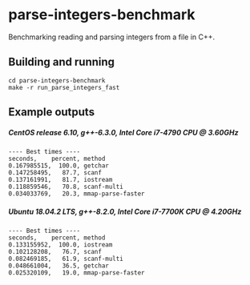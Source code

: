# parse-integers-benchmark
Benchmarking reading and parsing integers from a file in C++.

## Building and running
```
cd parse-integers-benchmark
make -r run_parse_integers_fast
```

## Example outputs
##### CentOS release 6.10, g++-6.3.0, Intel Core i7-4790 CPU @ 3.60GHz
```
---- Best times ----
seconds,    percent, method
0.167985515,  100.0, getchar
0.147258495,   87.7, scanf
0.137161991,   81.7, iostream
0.118859546,   70.8, scanf-multi
0.034033769,   20.3, mmap-parse-faster
```
##### Ubuntu 18.04.2 LTS, g++-8.2.0, Intel Core i7-7700K CPU @ 4.20GHz
```
---- Best times ----
seconds,    percent, method
0.133155952,  100.0, iostream
0.102128208,   76.7, scanf
0.082469185,   61.9, scanf-multi
0.048661004,   36.5, getchar
0.025320109,   19.0, mmap-parse-faster
```
